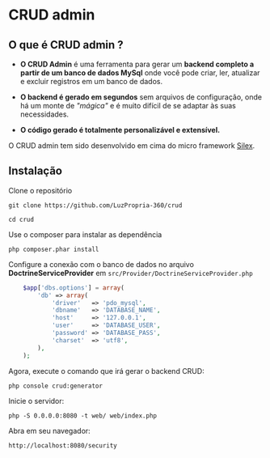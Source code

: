 CRUD admin
===================

O que é CRUD admin ?
-----------------------------
- **O CRUD Admin**  é uma ferramenta para gerar um **backend completo a partir de um banco de dados MySql** onde você pode criar, ler, atualizar e excluir registros em um banco de dados.

- **O backend é gerado em segundos** sem arquivos de configuração, onde há um monte de *"mágica"* e é muito difícil de se adaptar às suas necessidades.

- **O código gerado é totalmente personalizável e extensível.**

O CRUD admin tem sido desenvolvido em cima do micro framework [Silex](http://silex.sensiolabs.org).



Instalação
------------

Clone o repositório

    git clone https://github.com/LuzPropria-360/crud

    cd crud

Use o composer para instalar as dependência

    php composer.phar install

Configure a conexão com o banco de dados no arquivo **DoctrineServiceProvider** em `src/Provider/DoctrineServiceProvider.php`

```php
    $app['dbs.options'] = array(
        'db' => array(
            'driver'   => 'pdo_mysql',
            'dbname'   => 'DATABASE_NAME',
            'host'     => '127.0.0.1',
            'user'     => 'DATABASE_USER',
            'password' => 'DATABASE_PASS',
            'charset'  => 'utf8',
        ),
    );
```

Agora, execute o comando que irá gerar o backend CRUD:

    php console crud:generator

Inicie o servidor:

    php -S 0.0.0.0:8080 -t web/ web/index.php

Abra em seu navegador:

    http://localhost:8080/security

